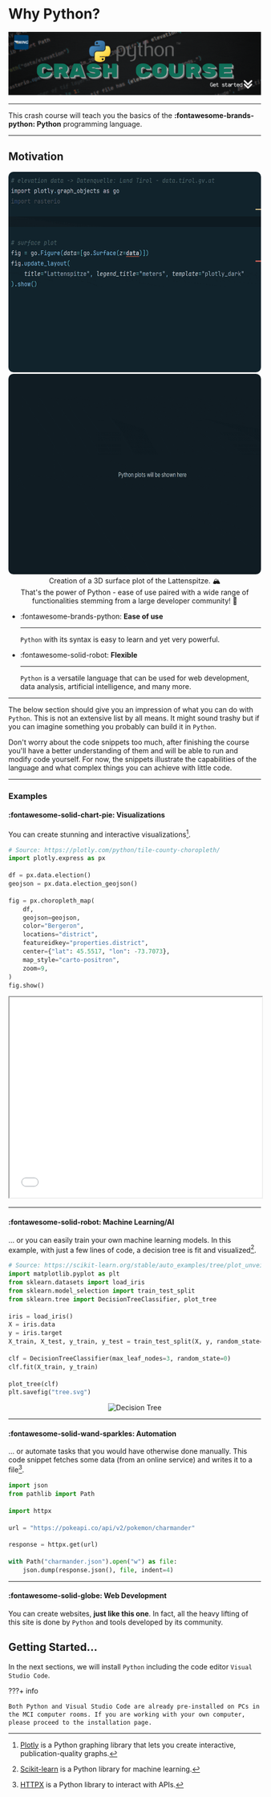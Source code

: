 # Why Python?

![header](../assets/python/python-header.gif)

---

This crash course will teach you the basics of the 
**:fontawesome-brands-python: Python** programming language.

---

## Motivation

<div style="text-align: center;">
    <img 
        src="../assets/python/index/lattenspitze-top.gif" alt="lattenspitze code" 
        style="height: 400px; border-radius:10px;"
    >
</div>
<div style="text-align: center;">
    <img 
        src="../assets/python/index/lattenspitze-bottom.gif" alt="lattenspitze plotly" 
        style="height: 400px; border-radius:10px;"
    >
</div>
<figcaption style="text-align: center;">
    Creation of a 3D surface plot of the Lattenspitze. 🏔️<br>
    That's the power of Python - ease of use paired with a wide range of 
    functionalities stemming from a large developer community! 🦾
</figcaption>

<div class="grid cards" markdown>

-   :fontawesome-brands-python: __Ease of use__

    ---

    `Python` with its syntax is easy to learn and yet very powerful.

-   :fontawesome-solid-robot: __Flexible__

    ---

    `Python` is a versatile language that can be used for web development, 
    data analysis, artificial intelligence, and many more.

</div>

---

The below section should give you an impression of what you can do with 
`Python`. This is not an extensive list by all means. It might sound 
trashy but if you can imagine something you probably can build it in 
`Python`.

Don't worry about the code snippets too much, after finishing the 
course you'll have a better understanding of them and will be able to run 
and modify code yourself. For now, the snippets illustrate the capabilities 
of the language and what complex things you can achieve with little code.

---

### Examples

#### :fontawesome-solid-chart-pie: Visualizations

You can create stunning and interactive visualizations[^1].
[^1]:
    [Plotly](https://plotly.com/python/) is a Python graphing library that 
    lets you create interactive, publication-quality graphs.

```py
# Source: https://plotly.com/python/tile-county-choropleth/
import plotly.express as px

df = px.data.election()
geojson = px.data.election_geojson()

fig = px.choropleth_map(
    df,
    geojson=geojson,
    color="Bergeron",
    locations="district",
    featureidkey="properties.district",
    center={"lat": 45.5517, "lon": -73.7073},
    map_style="carto-positron",
    zoom=9,
)
fig.show()
```

<div style="text-align: center;">
    <iframe src="/assets/python/index/plot.html" width="100%" height="400px">
    </iframe>
</div>

---

#### :fontawesome-solid-robot: Machine Learning/AI

... or you can easily train your own machine learning models. In this 
example, with just a few lines of code, a decision tree is fit and 
visualized[^2].
[^2]:
    [Scikit-learn](https://scikit-learn.org/stable/) is a Python library 
    for machine learning.

```py
# Source: https://scikit-learn.org/stable/auto_examples/tree/plot_unveil_tree_structure.html#train-tree-classifier
import matplotlib.pyplot as plt
from sklearn.datasets import load_iris
from sklearn.model_selection import train_test_split
from sklearn.tree import DecisionTreeClassifier, plot_tree

iris = load_iris()
X = iris.data
y = iris.target
X_train, X_test, y_train, y_test = train_test_split(X, y, random_state=0)

clf = DecisionTreeClassifier(max_leaf_nodes=3, random_state=0)
clf.fit(X_train, y_train)

plot_tree(clf)
plt.savefig("tree.svg")
```

<div style="text-align: center;">
  <img src="/assets/python/index/tree.svg" alt="Decision Tree" style="height:300px;">
</div>

---

#### :fontawesome-solid-wand-sparkles: Automation

... or automate tasks that you would have otherwise done manually.
This code snippet fetches some data (from an online service) and writes it to a
file[^3].
[^3]:
    [HTTPX](https://www.python-httpx.org/) is a Python library to interact 
    with APIs.

```py
import json
from pathlib import Path

import httpx

url = "https://pokeapi.co/api/v2/pokemon/charmander"

response = httpx.get(url)

with Path("charmander.json").open("w") as file:
    json.dump(response.json(), file, indent=4)

```

---

#### :fontawesome-solid-globe: Web Development

You can create websites, **just like this one**. In fact, all the 
heavy lifting of this site is done by `Python` and tools developed by its 
community.

## Getting Started...

In the next sections, we will install `Python` including the code editor 
`Visual Studio Code`.

???+ info

    Both Python and Visual Studio Code are already pre-installed on PCs in
    the MCI computer rooms. If you are working with your own computer, 
    please proceed to the installation page.
